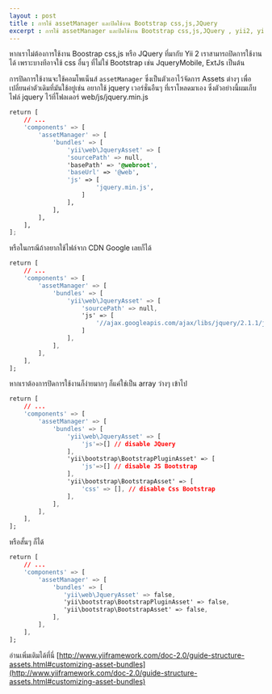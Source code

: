 ```yaml
---
layout : post
title : การใช้ assetManager และปิดใช้งาน Bootstrap css,js,JQuery
excerpt : การใช้ assetManager และปิดใช้งาน Bootstrap css,js,JQuery , yii2, yii Framework
---
```


หากเราไม่ต้องการใช้งาน Boostrap css,js หรือ JQuery ที่มากับ Yii 2 เราสามารถปิดการใช้งานได้ เพราะบางทีอาจใช้ css อื่นๆ ที่ไม่ใช่ Bootstrap เช่น JqueryMobile, ExtJs เป็นต้น

การปิดการใช้งานจะใช้คอมโพเน็นส์ `assetManager` ซึ่งเป็นตัวเอาไว้จัดการ Assets ต่างๆ เพื่อเปลี่ยนค่าตัวเดิมที่มันใช้อยู่เช่น อยากใช้ jquery เวอร์ชั่นอืนๆ ที่เราโหลดมาเอง ซึ่งตัวอย่างนี้ผมเก็บไฟล์ jquery ไว้ที่โฟลเดอร์ web/js/jquery.min.js

```css
return [
    // ...
    'components' => [
        'assetManager' => [
            'bundles' => [
                'yii\web\JqueryAsset' => [
                'sourcePath' => null,
                'basePath' => '@webroot',
                'baseUrl' => '@web',
                'js' => [
                    	'jquery.min.js',
                	]
                ],
            ],
        ],
    ],
];
```

หรือในกรณีถ้าอยากใช้ไฟล์จาก CDN Google เลยก็ได้

```css
return [
    // ...
    'components' => [
        'assetManager' => [
            'bundles' => [
                'yii\web\JqueryAsset' => [
                    'sourcePath' => null,
                    'js' => [
                        '//ajax.googleapis.com/ajax/libs/jquery/2.1.1/jquery.min.js',
                    ]
                ],
            ],
        ],
    ],
];
```

หากเราต้องการปิดการใช้งานก็ง่ายมากๆ  ก็แค่ใช่เป็น array ว่างๆ เข้าไป

```css
return [
    // ...
    'components' => [
        'assetManager' => [
            'bundles' => [
				'yii\web\JqueryAsset' => [
				    'js'=>[] // disable JQuery
		        ],
		        'yii\bootstrap\BootstrapPluginAsset' => [
		            'js'=>[] // disable JS Bootstrap
		        ],
		        'yii\bootstrap\BootstrapAsset' => [
		            'css' => [], // disable Css Bootstrap
		        ],
            ],
        ],
    ],
];
```

หรือสั้นๆ ก็ได้

```css
return [
    // ...
    'components' => [
        'assetManager' => [
            'bundles' => [
               'yii\web\JqueryAsset' => false,
               'yii\bootstrap\BootstrapPluginAsset' => false,
               'yii\bootstrap\BootstrapAsset' => false,
            ],
        ],
    ],
];
```

อ่านเพิ่มเติมได้ที่นี่ [http://www.yiiframework.com/doc-2.0/guide-structure-assets.html#customizing-asset-bundles](http://www.yiiframework.com/doc-2.0/guide-structure-assets.html#customizing-asset-bundles)
